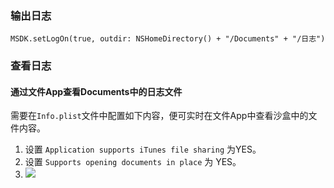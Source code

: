### 输出日志

```
MSDK.setLogOn(true, outdir: NSHomeDirectory() + "/Documents" + "/日志")
```

### 查看日志

#### 通过文件App查看Documents中的日志文件

需要在`Info.plist`文件中配置如下内容，便可实时在文件App中查看沙盒中的文件内容。

1. 设置 `Application supports iTunes file sharing` 为YES。
2. 设置 `Supports opening documents in place` 为 YES。
3. ![](https://tva1.sinaimg.cn/large/008vxvgGly1h8f3xumlokj30hr02b0sr.jpg)